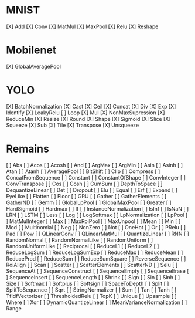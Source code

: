 # MNIST
[X] Add
[X] Conv
[X] MatMul
[X] MaxPool
[X] Relu
[X] Reshape

# Mobilenet
[X] GlobalAveragePool

# YOLO
[X] BatchNormalization
[X] Cast
[X] Ceil
[X] Concat
[X] Div
[X] Exp
[X] Identify
[X] LeakyRelu
[ ] Loop
[X] Mul
[X] NonMaxSupression
[X] ReduceMin
[X] Resize
[X] Round
[X] Shape
[X] Sigmoid
[X] Slice
[X] Squeeze
[X] Sub
[X] Tile
[X] Transpose
[X] Unsqueeze

# Remains
[ ] Abs
[ ] Acos
[ ] Acosh
[ ] And
[ ] ArgMax
[ ] ArgMin
[ ] Asin
[ ] Asinh
[ ] Atan
[ ] Atanh
[ ] AveragePool
[ ] BitShift
[ ] Clip
[ ] Compress
[ ] ConcatFromSequence
[ ] Constant
[ ] ConstantOfShape
[ ] ConvInteger
[ ] ConvTranspose
[ ] Cos
[ ] Cosh
[ ] CumSum
[ ] DepthToSpace
[ ] DequantizeLinear
[ ] Det
[ ] Dropout
[ ] Elu
[ ] Equal
[ ] Erf
[ ] Expand
[ ] EyeLike
[ ] Flatten
[ ] Floor
[ ] GRU
[ ] Gather
[ ] GatherElements
[ ] GatherND
[ ] Gemm
[ ] GlobalLpPool
[ ] GlobalMaxPool
[ ] Greater
[ ] HardSigmoid
[ ] Hardmax
[ ] If
[ ] InstanceNormalization
[ ] IsInf
[ ] IsNaN
[ ] LRN
[ ] LSTM
[ ] Less
[ ] Log
[ ] LogSoftmax
[ ] LpNormalization
[ ] LpPool
[ ] MatMulInteger
[ ] Max
[ ] MaxRoiPool
[ ] MaxUnpool
[ ] Mean
[ ] Min
[ ] Mod
[ ] Multinomial
[ ] Neg
[ ] NonZero
[ ] Not
[ ] OneHot
[ ] Or
[ ] PRelu
[ ] Pad
[ ] Pow
[ ] QLinearConv
[ ] QLinearMatMul
[ ] QuantizeLinear
[ ] RNN
[ ] RandomNormal
[ ] RandomNormalLike
[ ] RandomUniform
[ ] RandomUniformLike
[ ] Reciprocal
[ ] ReduceL1
[ ] ReduceL2
[ ] ReduceLogSum
[ ] ReduceLogSumExp
[ ] ReduceMax
[ ] ReduceMean
[ ] ReduceProd
[ ] ReduceSum
[ ] ReduceSumSquare
[ ] ReverseSequence
[ ] RoiAlign
[ ] Scan
[ ] Scatter
[ ] ScatterElements
[ ] ScatterND
[ ] Selu
[ ] SequenceAt
[ ] SequenceConstruct
[ ] SequenceEmpty
[ ] SequenceErase
[ ] SequenceInsert
[ ] SequenceLength
[ ] Shrink
[ ] Sign
[ ] Sin
[ ] Sinh
[ ] Size
[ ] Softmax
[ ] Softplus
[ ] Softsign
[ ] SpaceToDepth
[ ] Split
[ ] SplitToSequence
[ ] Sqrt
[ ] StringNormalizer
[ ] Sum
[ ] Tan
[ ] Tanh
[ ] TfIdfVectorizer
[ ] ThresholdedRelu
[ ] TopK
[ ] Unique
[ ] Upsample
[ ] Where
[ ] Xor
[ ] DynamicQuantizeLinear
[ ] MeanVarianceNormalization
[ ] Range
